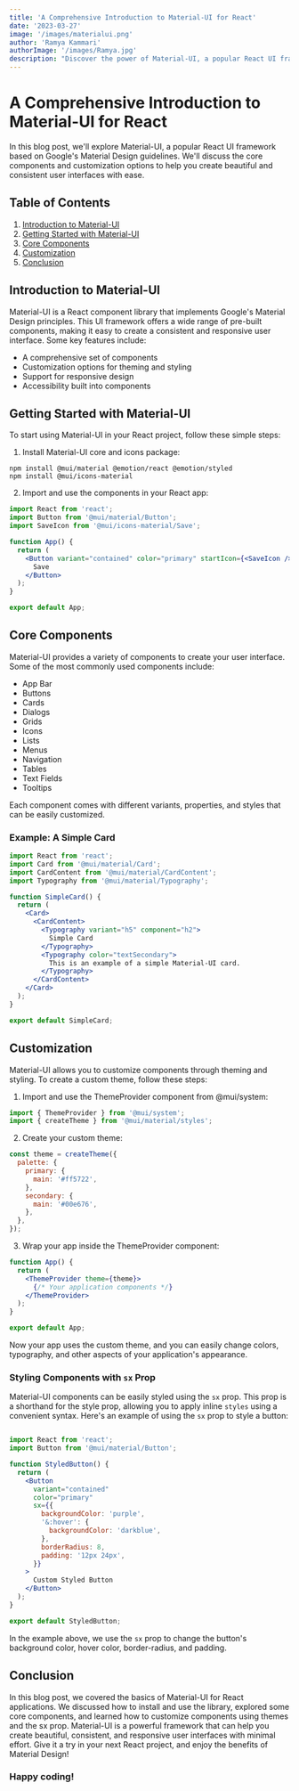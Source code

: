 ```yaml
---
title: 'A Comprehensive Introduction to Material-UI for React'
date: '2023-03-27'
image: '/images/materialui.png'
author: 'Ramya Kammari'
authorImage: '/images/Ramya.jpg'
description: "Discover the power of Material-UI, a popular React UI framework based on Google's Material Design guidelines. In this comprehensive introduction, we'll explore core components, customization options, and theming to help you create beautiful, consistent, and responsive user interfaces with ease. Learn how to install and use Material-UI in your React projects and leverage its wide range of pre-built components for a better user experience."
---
```



# A Comprehensive Introduction to Material-UI for React

In this blog post, we'll explore Material-UI, a popular React UI framework based on Google's Material Design guidelines. We'll discuss the core components and customization options to help you create beautiful and consistent user interfaces with ease.

## Table of Contents
1. [Introduction to Material-UI](#introduction-to-material-ui)
2. [Getting Started with Material-UI](#getting-started-with-material-ui)
3. [Core Components](#core-components)
4. [Customization](#customization)
5. [Conclusion](#conclusion)

## Introduction to Material-UI
Material-UI is a React component library that implements Google's Material Design principles. This UI framework offers a wide range of pre-built components, making it easy to create a consistent and responsive user interface. Some key features include:

- A comprehensive set of components
- Customization options for theming and styling
- Support for responsive design
- Accessibility built into components

## Getting Started with Material-UI

To start using Material-UI in your React project, follow these simple steps:

1. Install Material-UI core and icons package:

```shell
npm install @mui/material @emotion/react @emotion/styled
npm install @mui/icons-material
```
2. Import and use the components in your React app:

```jsx
import React from 'react';
import Button from '@mui/material/Button';
import SaveIcon from '@mui/icons-material/Save';

function App() {
  return (
    <Button variant="contained" color="primary" startIcon={<SaveIcon />}>
      Save
    </Button>
  );
}

export default App;

```
## Core Components
Material-UI provides a variety of components to create your user interface. Some of the most commonly used components include:

- App Bar
- Buttons
- Cards
- Dialogs
- Grids
- Icons
- Lists
- Menus
- Navigation
- Tables
- Text Fields
- Tooltips

Each component comes with different variants, properties, and styles that can be easily customized.

### Example: A Simple Card

```jsx
import React from 'react';
import Card from '@mui/material/Card';
import CardContent from '@mui/material/CardContent';
import Typography from '@mui/material/Typography';

function SimpleCard() {
  return (
    <Card>
      <CardContent>
        <Typography variant="h5" component="h2">
          Simple Card
        </Typography>
        <Typography color="textSecondary">
          This is an example of a simple Material-UI card.
        </Typography>
      </CardContent>
    </Card>
  );
}

export default SimpleCard;

```

## Customization
Material-UI allows you to customize components through theming and styling. To create a custom theme, follow these steps:

1. Import and use the ThemeProvider component from @mui/system:

```jsx
import { ThemeProvider } from '@mui/system';
import { createTheme } from '@mui/material/styles';
```

2. Create your custom theme:

```jsx
const theme = createTheme({
  palette: {
    primary: {
      main: '#ff5722',
    },
    secondary: {
      main: '#00e676',
    },
  },
});
```

3. Wrap your app inside the ThemeProvider component:

```jsx
function App() {
  return (
    <ThemeProvider theme={theme}>
      {/* Your application components */}
    </ThemeProvider>
  );
}

export default App;

```

Now your app uses the custom theme, and you can easily change colors, typography, and other aspects of your application's appearance.

### Styling Components with `sx` Prop
Material-UI components can be easily styled using the `sx` prop. This prop is a shorthand for the style prop, allowing you to apply inline `styles` using a convenient syntax. Here's an example of using the `sx` prop to style a button:

```jsx

import React from 'react';
import Button from '@mui/material/Button';

function StyledButton() {
  return (
    <Button
      variant="contained"
      color="primary"
      sx={{
        backgroundColor: 'purple',
        '&:hover': {
          backgroundColor: 'darkblue',
        },
        borderRadius: 8,
        padding: '12px 24px',
      }}
    >
      Custom Styled Button
    </Button>
  );
}

export default StyledButton;
```
In the example above, we use the `sx` prop to change the button's background color, hover color, border-radius, and padding.

## Conclusion
In this blog post, we covered the basics of Material-UI for React applications. We discussed how to install and use the library, explored some core components, and learned how to customize components using themes and the sx prop. Material-UI is a powerful framework that can help you create beautiful, consistent, and responsive user interfaces with minimal effort. Give it a try in your next React project, and enjoy the benefits of Material Design!

### Happy coding!
